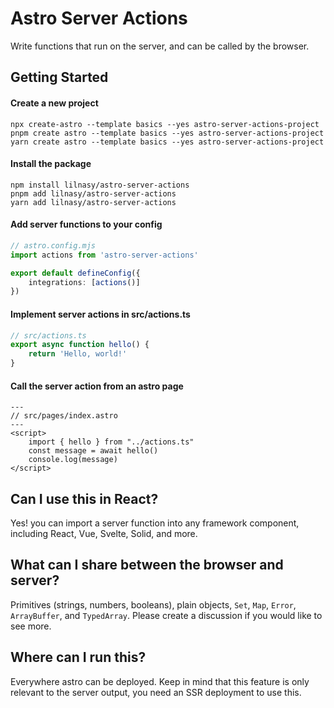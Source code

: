 # Astro Server Actions
Write functions that run on the server, and can be called by the browser.

## Getting Started

#### Create a new project
```
npx create-astro --template basics --yes astro-server-actions-project
pnpm create astro --template basics --yes astro-server-actions-project
yarn create astro --template basics --yes astro-server-actions-project
```

#### Install the package
```
npm install lilnasy/astro-server-actions
pnpm add lilnasy/astro-server-actions
yarn add lilnasy/astro-server-actions
```

#### Add server functions to your config
```ts
// astro.config.mjs
import actions from 'astro-server-actions'

export default defineConfig({
    integrations: [actions()]
})
```

#### Implement server actions in src/actions.ts
```ts
// src/actions.ts
export async function hello() {
    return 'Hello, world!'
}
```

#### Call the server action from an astro page
```astro
---
// src/pages/index.astro
---
<script>
    import { hello } from "../actions.ts"
    const message = await hello()
    console.log(message)
</script>
```

## Can I use this in React?
Yes! you can import a server function into any framework component, including React, Vue, Svelte, Solid, and more.


## What can I share between the browser and server?
Primitives (strings, numbers, booleans), plain objects, `Set`, `Map`, `Error`, `ArrayBuffer`, and `TypedArray`. Please create a discussion if you would like to see more.

## Where can I run this?
Everywhere astro can be deployed. Keep in mind that this feature is only relevant to the server output, you need an SSR deployment to use this.

